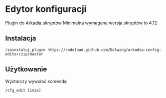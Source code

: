 # Edytor konfiguracji

Plugin do [Arkadia skryptów](https://github.com/tjurczyk/arkadia)
Minimalna wymagana wersja skryptów to 4.12

## Instalacja

```
/zainstaluj_plugin https://codeload.github.com/Delwing/arkadia-config-editor/zip/master
```

## Użytkowanie

Wystarczy wywołać komendę
```
/cfg_edit [imie]
```
